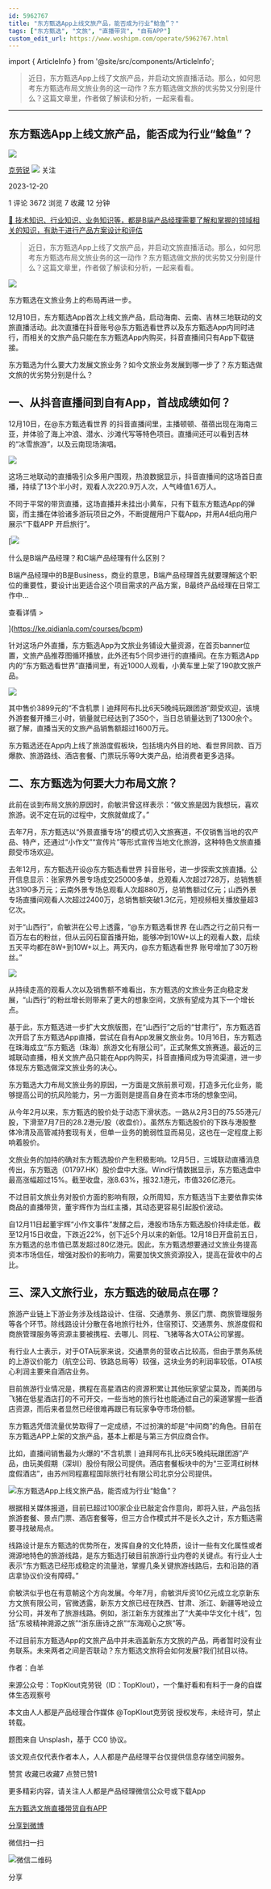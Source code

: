 ```yaml
---
id: 5962767
title: "东方甄选App上线文旅产品，能否成为行业“鲶鱼”？"
tags: ["东方甄选", "文旅", "直播带货", "自有APP"]
custom_edit_url: https://www.woshipm.com/operate/5962767.html
---
```

import { ArticleInfo } from '@site/src/components/ArticleInfo';

<ArticleInfo
    author="克劳锐"
    authorLink="https://www.woshipm.com/u/1439338"
    published="2023-12-20"
    views={3672}
    comments={1}
    collects={7}
/>

> 近日，东方甄选App上线了文旅产品，并启动文旅直播活动。那么，如何思考东方甄选布局文旅业务的这一动作？东方甄选做文旅的优劣势又分别是什么？这篇文章里，作者做了解读和分析，一起来看看。

---

## 东方甄选App上线文旅产品，能否成为行业“鲶鱼”？

[![](https://image.woshipm.com/wp-files/2022/06/NDd55yxXBEbyKfqbpICF.jpeg!/both/72x72)](https://www.woshipm.com/u/1439338)

[克劳锐](https://www.woshipm.com/u/1439338) ![](https://static.woshipm.com/tag/1122_1@2x.png) 关注

2023-12-20

1 评论 3672 浏览 7 收藏 12 分钟

[🔗 技术知识、行业知识、业务知识等，都是B端产品经理需要了解和掌握的领域相关的知识，有助于进行产品方案设计和评估](https://ke.qidianla.com/courses/bcpm)

> 近日，东方甄选App上线了文旅产品，并启动文旅直播活动。那么，如何思考东方甄选布局文旅业务的这一动作？东方甄选做文旅的优劣势又分别是什么？这篇文章里，作者做了解读和分析，一起来看看。

![](https://image.woshipm.com/2023/04/13/d184589e-d9e9-11ed-a8b0-00163e0b5ff3.jpg)

东方甄选在文旅业务上的布局再进一步。

12月10日，东方甄选App首次上线文旅产品，启动海南、云南、吉林三地联动的文旅直播活动。此次直播在抖音账号@东方甄选看世界以及东方甄选App内同时进行，而相关的文旅产品只能在东方甄选App内购买，抖音直播间只有App下载链接。

东方甄选为什么要大力发展文旅业务？如今文旅业务发展到哪一步了？东方甄选做文旅的优劣势分别是什么？

## 一、从抖音直播间到自有App，首战成绩如何？

12月10日，在@东方甄选看世界 的抖音直播间里，主播顿顿、蓓蓓出现在海南三亚，并体验了海上冲浪、潜水、沙滩代写等特色项目。直播间还可以看到吉林的“冰雪旅游”，以及云南现场演唱。

![](https://image.yunyingpai.com/wp/2023/12/2hO4biPEdss2c66MmhYW.png)

这场三地联动的直播吸引众多用户围观，热浪数据显示，抖音直播间的这场首日直播，持续了13个半小时，观看人次220.9万人次，人气峰值1.6万人。

不同于平常的带货直播，这场直播并未挂出小黄车，只有下载东方甄选App的弹窗，而主播在体验诸多游玩项目之外，不断提醒用户下载App，并用A4纸向用户展示“下载APP 开启旅行”。

[![](https://image.woshipm.com/2023/07/27/6f50fd24-2c7f-11ee-875d-00163e0b5ff3.png)

什么是B端产品经理？和C端产品经理有什么区别？

B端产品经理中的B是Business，商业的意思，B端产品经理首先就要理解这个职位的重要性，要设计出更适合这个项目需求的产品方案，B最终产品经理在日常工作中...

查看详情 >

](https://ke.qidianla.com/courses/bcpm)

针对这场户外直播，东方甄选App为文旅业务铺设大量资源，在首页banner位置，文旅产品推荐图循环播放，此外还有5个同步进行的直播间。在东方甄选App内的“东方甄选看世界”直播间里，有近1000人观看，小黄车里上架了190款文旅产品。

![](https://image.yunyingpai.com/wp/2023/12/hkEfYf58eZCTzQezgIBO.png)

其中售价3899元的“不含机票丨迪拜阿布扎比6天5晚纯玩跟团游”颇受欢迎，该境外游套餐开播三小时，销量就已经达到了350个，当日总销量达到了1300余个。据了解，直播当天的文旅产品销售额超过1600万元。

东方甄选还在App内上线了旅游度假板块，包括境内外目的地、看世界同款、百万爆款、旅游路线、酒店套餐、门票玩乐等9大类产品，给消费者更多选择。

## 二、东方甄选为何要大力布局文旅？

此前在谈到布局文旅的原因时，俞敏洪曾这样表示：“做文旅是因为我想玩，喜欢旅游。说不定在玩的过程中，文旅就做成了。”

去年7月，东方甄选以“外景直播专场”的模式切入文旅赛道，不仅销售当地的农产品、特产，还通过“小作文”“宣传片”等形式宣传当地文化旅游，这种特色文旅直播颇受市场欢迎。

去年12月，东方甄选开设@东方甄选看世界 抖音账号，进一步探索文旅直播。公开信息显示：张家界外景专场成交25000多单，总观看人次超过728万，总销售额达3190多万元；云南外景专场总观看人次超880万，总销售额过亿元；山西外景专场直播间观看人次超过2400万，总销售额突破1.3亿元，短视频相关播放量超3亿次。

对于“山西行”，俞敏洪在公号上透露，“@东方甄选看世界 在山西之行之前只有一百万左右的粉丝，但从云冈石窟首播开始，能够冲到10W+以上的观看人数，后续五天平均都在8W+到10W+以上。两天内，@东方甄选看世界 账号增加了30万粉丝。”

![](https://image.yunyingpai.com/wp/2023/12/BxBrD3dr1DyNLVJf4qT4.png)

从持续走高的观看人次以及销售额不难看出，东方甄选的文旅业务正向稳定发展，“山西行”的粉丝增长则带来了更大的想象空间，文旅有望成为其下一个增长点。

基于此，东方甄选进一步扩大文旅版图，在“山西行”之后的“甘肃行”，东方甄选首次开启了东方甄选App直播，尝试在自有App发展文旅业务。10月16日，东方甄选在珠海成立“东方甄选（珠海）旅游文化有限公司”，正式聚焦文旅赛道。最近的三城联动直播，相关文旅产品只能在App内购买，抖音直播间成为导流渠道，进一步体现东方甄选做深文旅业务的决心。

东方甄选大力布局文旅业务的原因，一方面是文旅前景可观，打造多元化业务，能够提高公司的抗风险能力，另一方面则是提高自身在资本市场的想象空间。

从今年2月以来，东方甄选的股价处于动态下滑状态。一路从2月3日的75.55港元/股，下滑至7月7日的28.2港元/股（收盘价）。虽然东方甄选股价的下跌与港股整体冷清及高管减持套现有关，但单一业务的脆弱性显而易见，这也在一定程度上影响着股价。

文旅业务的加持的确对东方甄选股价产生积极影响。12月5日，三城联动直播消息传出，东方甄选（01797.HK）股价盘中大涨。Wind行情数据显示，东方甄选盘中最高涨幅超过15%。截至收盘，涨8.63%，报32.1港元，市值326亿港元。

不过目前文旅业务对股价方面的影响有限，众所周知，东方甄选当下主要依靠实体商品的直播带货，董宇辉作为当红主播，其动态更容易引起股价波动。

自12月11日起董宇辉“小作文事件”发酵之后，港股市场东方甄选股价持续走低，截至12月15日收盘，下跌近22%，创下近5个月以来的新低。12月18日开盘前五日，东方甄选的总市值已蒸发超过80亿港元。因此，东方甄选想要通过文旅业务提高资本市场信任，增强对股价的影响力，需要加快文旅资源投入，提高在营收中的占比。

## 三、深入文旅行业，东方甄选的破局点在哪？

旅游产业链上下游业务涉及线路设计、住宿、交通票务、景区门票、商旅管理服务等各个环节。除线路设计分散在各地旅行社外，住宿预订、交通票务、旅游度假和商旅管理服务等资源主要被携程、去哪儿、同程、飞猪等各大OTA公司掌握。

有行业人士表示，对于OTA玩家来说，交通票务的营收占比较高，但由于票务系统的上游议价能力（航空公司、铁路总局等）较强，这块业务的利润率较低，OTA核心利润主要来自酒店业务。

目前旅游行业情况是，携程在高星酒店的资源积累让其他玩家望尘莫及，而美团与飞猪在低星酒店打的不可开交，一些当地的旅行社也能通过自己的渠道掌握一些酒店资源，而后来者显然已经很难再跟已有玩家争夺市场份额。

东方甄选凭借流量优势取得了一定成绩，不过扮演的却是“中间商”的角色。目前在东方甄选APP上架的文旅产品，基本上都是与第三方供应商合作。

比如，直播间销售最为火爆的“不含机票丨迪拜阿布扎比6天5晚纯玩跟团游”产品，由玩美假期（深圳）股份有限公司提供。酒店套餐板块中的为“三亚湾红树林度假酒店”，由苏州同程嘉程国际旅行社有限公司北京分公司提供。

![东方甄选App上线文旅产品，能否成为行业“鲶鱼”？](https://image.yunyingpai.com/wp/2023/12/OoqgJnejx3eF5ug7kBH8.jpeg)

根据相关媒体报道，目前已超过100家企业已敲定合作意向，即将入驻，产品包括旅游套餐、景点门票、酒店套餐等，但三方合作模式并不是长久之计，东方甄选需要寻找破局点。

线路设计是东方甄选的优势所在，发挥自身的文化特质，设计一些有文化属性或者溯源地特色的旅游线路，是东方甄选打破目前旅游行业内卷的关键点。有行业人士表示“东方甄选已经形成稳定的流量池，掌握几条关键旅游线路后，去和沿路的酒店拿协议价没有障碍。”

俞敏洪似乎也在有意朝这个方向发展。今年7月，俞敏洪斥资10亿元成立北京新东方文旅有限公司，官微透露，新东方文旅已经在陕西、甘肃、浙江、新疆等地设立分公司，并发布了旅游线路。例如，浙江新东方就推出了“大美中华文化十线”，包括“东坡精神溯源之旅”“浙东唐诗之旅”“东海观心之旅”等。

不过目前东方甄选App的文旅产品中并未涵盖新东方文旅的产品，两者暂时没有业务联系。未来两者之间是否联动？东方甄选文旅将会如何发展?我们拭目以待。

作者：白羊

来源公众号：TopKlout克劳锐（ID：TopKlout），一个集好看和有料于一身的自媒体生态观察号

本文由人人都是产品经理合作媒体 @TopKlout克劳锐 授权发布，未经许可，禁止转载。

题图来自 Unsplash，基于 CC0 协议。

该文观点仅代表作者本人，人人都是产品经理平台仅提供信息存储空间服务。

赞赏 收藏已收藏7 点赞已赞1

更多精彩内容，请关注人人都是产品经理微信公众号或下载App

[东方甄选](https://www.woshipm.com/tag/%e4%b8%9c%e6%96%b9%e7%94%84%e9%80%89)[文旅](https://www.woshipm.com/tag/%e6%96%87%e6%97%85)[直播带货](https://www.woshipm.com/tag/%e7%9b%b4%e6%92%ad%e5%b8%a6%e8%b4%a7)[自有APP](https://www.woshipm.com/tag/%e8%87%aa%e6%9c%89app)

[分享到微博](https://service.weibo.com/share/share.php?appkey=2775287854&title=东方甄选App上线文旅产品，能否成为行业“鲶鱼”？&url=https://www.woshipm.com/operate/5962767.html&pic=https://image.woshipm.com/2023/04/13/d184589e-d9e9-11ed-a8b0-00163e0b5ff3.jpg)

微信扫一扫

![微信二维码](https://api.pwmqr.com/qrcode/create/?url=https://www.woshipm.com/operate/5962767.html)

分享